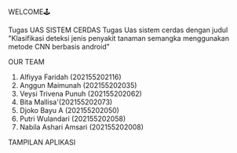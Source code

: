 WELCOME🕹

Tugas UAS SISTEM CERDAS
Tugas Uas sistem cerdas dengan judul "Klasifikasi deteksi jenis penyakit tanaman semangka menggunakan metode CNN berbasis android"

OUR TEAM
1. Alfiyya Faridah (202155202116)
2. Anggun Maimunah (202155202035)
3. Veysi Trivena Punuh (202155202062)
4. Bita Mallisa'(202155202073)
5. Djoko Bayu A (202155202050) 
6. Putri Wulandari (202155202058)
7. ⁠Nabila Ashari Amsari (202155202008)

TAMPILAN APLIKASI
